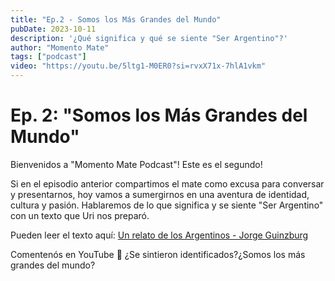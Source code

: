 ```yaml
---
title: "Ep.2 - Somos los Más Grandes del Mundo"
pubDate: 2023-10-11
description: '¿Qué significa y qué se siente "Ser Argentino"?'
author: "Momento Mate"
tags: ["podcast"]
video: "https://youtu.be/5ltg1-M0ER0?si=rvxX71x-7hlA1vkm"
---
```


# Ep. 2: "Somos los Más Grandes del Mundo"

Bienvenidos a "Momento Mate Podcast"! Este es el segundo!

Si en el episodio anterior compartimos el mate como excusa para conversar y presentarnos, hoy vamos a sumergirnos en una aventura de identidad, cultura y pasión. Hablaremos de lo que significa y se siente "Ser Argentino" con un texto que Uri nos preparó.

Pueden leer el texto aquí: [Un relato de los Argentinos - Jorge Guinzburg](../resources/somos-lo-mejor-del-mundo)

Comentenós en YouTube 👀 ¿Se sintieron identificados?¿Somos los más grandes del mundo?

